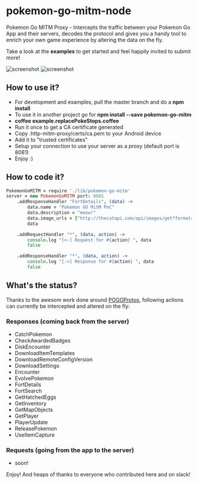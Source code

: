 # pokemon-go-mitm-node
Pokemon Go MITM Proxy - Intercepts the traffic between your Pokemon Go App and their servers, decodes the protocol and gives you a handy tool to enrich your own game experience by altering the data on the fly.

Take a look at the **examples** to get started and feel happily invited to submit more!

![screenshot](https://files.slack.com/files-pri/T1R4G4SH1-F1SL5TJSD/9a257af3-0c76-4fe4-b396-3cc6b7ed4a29.jpg?pub_secret=8d2362ba2e)
![screenshot](https://files.slack.com/files-pri/T1R4G4SH1-F1SHL752S/bildschirmfoto_2016-07-18_um_09.35.29.png?pub_secret=04cbc25c54)

## How to use it?
* For development and examples, pull the master branch and do a **npm install**
* To use it in another project go for **npm install --save pokemon-go-mitm**
* **coffee example.replacePokeStops.coffee**
* Run it once to get a CA certificate generated
* Copy .http-mitm-proxy/certs/ca.pem to your Android device
* Add it to "trusted certificates"
* Setup your connection to use your server as a proxy (default port is 8081)
* Enjoy :)

## How to code it?

```coffeescript
PokemonGoMITM = require './lib/pokemon-go-mitm'
server = new PokemonGoMITM port: 8081
	.addResponseHandler "FortDetails", (data) ->
		data.name = "Pokemon GO MitM PoC"
		data.description = "meow!"
		data.image_urls = ["http://thecatapi.com/api/images/get?format=src&type=png"]
		data

	.addRequestHandler "*", (data, action) ->
		console.log "[<-] Request for #{action} ", data
		false

	.addResponseHandler "*", (data, action) ->
		console.log "[->] Response for #{action} ", data
		false

```

## What's the status?

Thanks to the awesom work done around [POGOProtos](https://github.com/AeonLucid/POGOProtos), following actions can currently be intercepted and altered on the fly:

### Responses (coming back from the server)

* CatchPokemon
* CheckAwardedBadges
* DiskEncounter
* DownloadItemTemplates
* DownloadRemoteConfigVersion
* DownloadSettings
* Encounter
* EvolvePokemon
* FortDetails
* FortSearch
* GetHatchedEggs
* GetInventory
* GetMapObjects
* GetPlayer
* PlayerUpdate
* ReleasePokemon
* UseItemCapture


### Requests (going from the app to the server)

* soon!

Enjoy! And heaps of thanks to everyone who contributed here and on slack!

